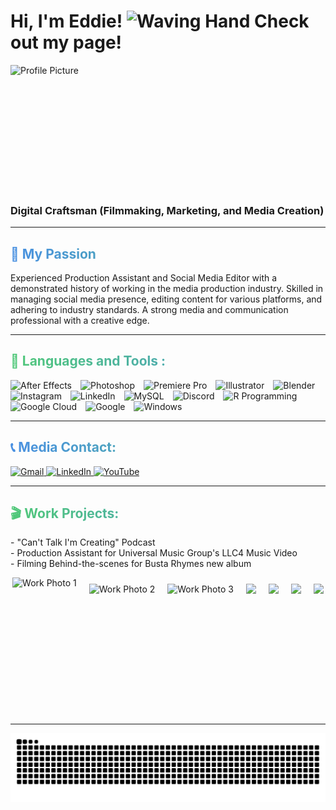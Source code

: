 <h1 align="left">Hi, I'm Eddie! <img src="https://media.giphy.com/media/jKkqqRlfzajljKVV5p/giphy.gif?cid=ecf05e47bzs6i6y6nbe43z0l0mr4gxjsumhxy6l1w9xmhy9h&ep=v1_gifs_related&rid=giphy.gif&ct=g" alt="Waving Hand" width="50" height="50">  Check out my page!</h1>

<img align="left" height="200" src="https://github.com/EdwardFeliciano/Read-Me/blob/main/IMG_4763.jpg?raw=true" alt="Profile Picture" />

<br clear="both">
<h3 align="left">Digital Craftsman (Filmmaking, Marketing, and Media Creation)</h3>

---


<h2 align="left" style="background: linear-gradient(90deg, #4a90e2, #50c878); -webkit-background-clip: text; color: transparent;">🎯 My Passion</h2>

<p align="left">
  Experienced Production Assistant and Social Media Editor with a demonstrated history of working in the media production industry. 
  Skilled in managing social media presence, editing content for various platforms, and adhering to industry standards. 
  A strong media and communication professional with a creative edge.
</p>



---

<h2 align="left" style="background: linear-gradient(90deg, #50c878, #4a90e2); -webkit-background-clip: text; color: transparent;">🚀 Languages and Tools
:</h2>

<div align="left">
  <img src="https://cdn.jsdelivr.net/gh/devicons/devicon/icons/aftereffects/aftereffects-original.svg" height="40" alt="After Effects" style="margin-right: 10px;" />
  <img src="https://skillicons.dev/icons?i=ps" height="40" alt="Photoshop" style="margin-right: 10px;" />
  <img src="https://skillicons.dev/icons?i=pr" height="40" alt="Premiere Pro" style="margin-right: 10px;" />
  <img src="https://skillicons.dev/icons?i=ai" height="40" alt="Illustrator" style="margin-right: 10px;" />
  <img src="https://skillicons.dev/icons?i=blender" height="40" alt="Blender" style="margin-right: 10px;" />
  <img src="https://cdn.simpleicons.org/instagram/E4405F" height="40" alt="Instagram" style="margin-right: 10px;" />
  <img src="https://skillicons.dev/icons?i=linkedin" height="40" alt="LinkedIn" style="margin-right: 10px;" />
  <img src="https://cdn.simpleicons.org/mysql/4479A1" height="40" alt="MySQL" style="margin-right: 10px;" />
  <img src="https://cdn.simpleicons.org/discord/5865F2" height="40" alt="Discord" style="margin-right: 10px;" />
  <img src="https://cdn.simpleicons.org/r/276DC3" height="40" alt="R Programming" style="margin-right: 10px;" />
  <img src="https://cdn.jsdelivr.net/gh/devicons/devicon/icons/googlecloud/googlecloud-original.svg" height="40" alt="Google Cloud" style="margin-right: 10px;" />
  <img src="https://cdn.jsdelivr.net/gh/devicons/devicon/icons/google/google-original.svg" height="40" alt="Google" style="margin-right: 10px;" />
  <img src="https://cdn.jsdelivr.net/gh/devicons/devicon/icons/windows8/windows8-original.svg" height="40" alt="Windows" />
</div>

---

<h2 align="left" style="background: linear-gradient(90deg, #4a90e2, #50c878); -webkit-background-clip: text; color: transparent;">📞 Media Contact:</h2>

<div align="left">
  <a href="mailto:eddiefeliciano13@gmail.com" target="_blank">
    <img src="https://img.shields.io/static/v1?message=Gmail&logo=gmail&label=&color=D14836&logoColor=white&labelColor=&style=for-the-badge" height="35" alt="Gmail" />
  </a>
  <a href="https://www.linkedin.com/in/edward-feliciano1/" target="_blank">
    <img src="https://img.shields.io/static/v1?message=LinkedIn&logo=linkedin&label=&color=0077B5&logoColor=white&labelColor=&style=for-the-badge" height="35" alt="LinkedIn" />
  </a>
  <a href="https://www.youtube.com/@WaveChange" target="_blank">
    <img src="https://img.shields.io/static/v1?message=YouTube&logo=youtube&label=&color=FF0000&logoColor=white&labelColor=&style=for-the-badge" height="35" alt="YouTube" />
  </a>
</div>

---

<h2 align="left" style="background: linear-gradient(90deg, #50c878, #4a90e2); -webkit-background-clip: text; color: transparent;">🎬 Work Projects:</h2>
<p align="left">
  - "Can't Talk I'm Creating" Podcast <br>
  - Production Assistant for Universal Music Group's LLC4 Music Video <br>
  - Filming Behind-the-scenes for Busta Rhymes new album
</p>
<div style="display: flex; justify-content: center; align-items: center; gap: 20px;">
  <img height="220" src="https://github.com/EdwardFeliciano/Read-Me/blob/main/IMG_7112.jpg?raw=true" alt="Work Photo 1" />
  <img height="200" src="https://github.com/EdwardFeliciano/Read-Me/blob/main/LinkedIn%20post.gif?raw=true" alt="Work Photo 2" />
  <img height="200" src="https://github.com/EdwardFeliciano/Read-Me/blob/main/IMG_7115.jpg?raw=true" alt="Work Photo 3" />
   <img height="200" src="https://github.com/EdwardFeliciano/Read-Me/blob/main/Screenshot%202024-12-25%20at%2010.57.35%20AM.png?raw=true" />
  <img height="200" src="https://github.com/EdwardFeliciano/Read-Me/blob/main/Screenshot%202024-12-25%20at%2010.57.46%20AM.png?raw=true" />
   <img height="200" src="https://github.com/EdwardFeliciano/Read-Me/blob/main/Screenshot%202024-12-25%20at%2011.08.50%20AM.png?raw=true" />
  <img height="200" src="https://github.com/EdwardFeliciano/Read-Me/blob/main/Screenshot%202024-12-25%20at%2011.14.50%20AM.png?raw=true" />
</div>







---

<img src="https://raw.githubusercontent.com/EdwardFeliciano/EdwardFeliciano/output/snake.svg" alt="Snake animation" />

